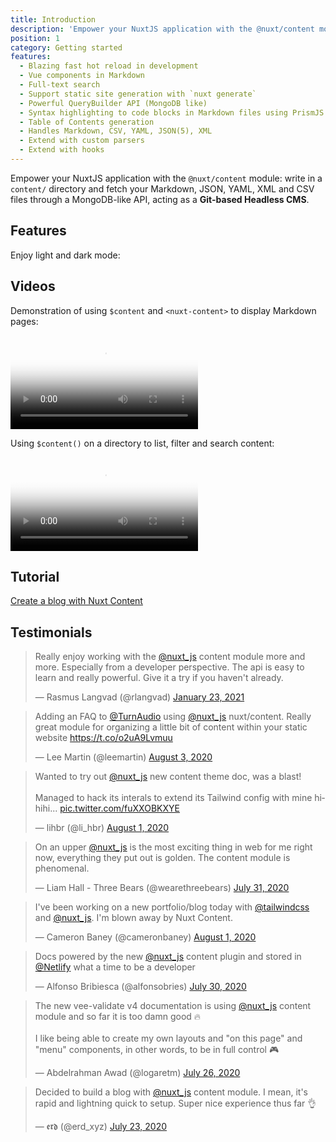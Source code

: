```yaml
---
title: Introduction
description: 'Empower your NuxtJS application with the @nuxt/content module: write in a content/ directory and fetch your Markdown, JSON, YAML and CSV files through a MongoDB-like API, acting as a Git-based Headless CMS.'
position: 1
category: Getting started
features:
  - Blazing fast hot reload in development
  - Vue components in Markdown
  - Full-text search
  - Support static site generation with `nuxt generate`
  - Powerful QueryBuilder API (MongoDB like)
  - Syntax highlighting to code blocks in Markdown files using PrismJS.
  - Table of Contents generation
  - Handles Markdown, CSV, YAML, JSON(5), XML
  - Extend with custom parsers
  - Extend with hooks
---
```


Empower your NuxtJS application with the `@nuxt/content` module: write in a `content/` directory and fetch your Markdown, JSON, YAML, XML and CSV files through a MongoDB-like API, acting as a **Git-based Headless CMS**.

## Features

<list :items="features"></list>

<p class="flex items-center">Enjoy light and dark mode:&nbsp;<app-color-switcher class="inline-flex ml-2"></app-color-switcher></p>

## Videos

Demonstration of using `$content` and `<nuxt-content>` to display Markdown pages:

<video poster="https://res.cloudinary.com/nuxt/video/upload/v1588091670/nuxt-content_wxnjje.jpg" loop playsinline controls>
  <source src="https://res.cloudinary.com/nuxt/video/upload/q_auto/v1588091670/nuxt-content_wxnjje.webm" type="video/webm" />
  <source src="https://res.cloudinary.com/nuxt/video/upload/q_auto/v1588091670/nuxt-content_wxnjje.mp4" type="video/mp4" />
  <source src="https://res.cloudinary.com/nuxt/video/upload/q_auto/v1588091670/nuxt-content_wxnjje.ogv" type="video/ogg" />
</video>

Using `$content()` on a directory to list, filter and search content:

<video poster="https://res.cloudinary.com/nuxt/video/upload/v1588095794/nuxt-content-movies_c0cq9p.jpg" loop playsinline controls>
  <source src="https://res.cloudinary.com/nuxt/video/upload/q_auto/v1588095794/nuxt-content-movies_c0cq9p.webm" type="video/webm" />
  <source src="https://res.cloudinary.com/nuxt/video/upload/q_auto/v1588095794/nuxt-content-movies_c0cq9p.mp4" type="video/mp4" />
  <source src="https://res.cloudinary.com/nuxt/video/upload/q_auto/v1588095794/nuxt-content-movies_c0cq9p.ogv" type="video/ogg" />
</video>

## Tutorial

[Create a blog with Nuxt Content](https://nuxtjs.org/blog/creating-blog-with-nuxt-content)

## Testimonials

<blockquote class="twitter-tweet"><p lang="en" dir="ltr">Really enjoy working with the <a href="https://twitter.com/nuxt_js?ref_src=twsrc%5Etfw">@nuxt_js</a> content module more and more. Especially from a developer perspective. The api is easy to learn and really powerful. Give it a try if you haven&#39;t already.</p>&mdash; Rasmus Langvad (@rlangvad) <a href="https://twitter.com/rlangvad/status/1352940444200669186?ref_src=twsrc%5Etfw">January 23, 2021</a></blockquote>

<blockquote class="twitter-tweet"><p lang="en" dir="ltr">Adding an FAQ to <a href="https://twitter.com/turnaudio?ref_src=twsrc%5Etfw">@TurnAudio</a> using <a href="https://twitter.com/nuxt_js?ref_src=twsrc%5Etfw">@nuxt_js</a> nuxt/content. Really great module for organizing a little bit of content within your static website <a href="https://t.co/o2uA9Lvmuu">https://t.co/o2uA9Lvmuu</a></p>&mdash; Lee Martin (@leemartin) <a href="https://twitter.com/leemartin/status/1290374428107341830?ref_src=twsrc%5Etfw">August 3, 2020</a></blockquote>

<blockquote class="twitter-tweet"><p lang="en" dir="ltr">Wanted to try out <a href="https://twitter.com/nuxt_js?ref_src=twsrc%5Etfw">@nuxt_js</a> new content theme doc, was a blast!<br><br>Managed to hack its interals to extend its Tailwind config with mine hihihi... <a href="https://t.co/fuXXOBKXYE">pic.twitter.com/fuXXOBKXYE</a></p>&mdash; lihbr (@li_hbr) <a href="https://twitter.com/li_hbr/status/1289536277897834497?ref_src=twsrc%5Etfw">August 1, 2020</a></blockquote>

<blockquote class="twitter-tweet"><p lang="en" dir="ltr">On an upper <a href="https://twitter.com/nuxt_js?ref_src=twsrc%5Etfw">@nuxt_js</a> is the most exciting thing in web for me right now, everything they put out is golden. The content module is phenomenal.</p>&mdash; Liam Hall - Three Bears (@wearethreebears) <a href="https://twitter.com/wearethreebears/status/1289345099214725120?ref_src=twsrc%5Etfw">July 31, 2020</a></blockquote>

<blockquote class="twitter-tweet"><p lang="en" dir="ltr">I&#39;ve been working on a new portfolio/blog today with <a href="https://twitter.com/tailwindcss?ref_src=twsrc%5Etfw">@tailwindcss</a> and <a href="https://twitter.com/nuxt_js?ref_src=twsrc%5Etfw">@nuxt_js</a>. I&#39;m blown away by Nuxt Content.</p>&mdash; Cameron Baney (@cameronbaney) <a href="https://twitter.com/cameronbaney/status/1289671455559413761?ref_src=twsrc%5Etfw">August 1, 2020</a></blockquote>

<blockquote class="twitter-tweet"><p lang="en" dir="ltr">Docs powered by the new <a href="https://twitter.com/nuxt_js?ref_src=twsrc%5Etfw">@nuxt_js</a> content plugin and stored in <a href="https://twitter.com/Netlify?ref_src=twsrc%5Etfw">@Netlify</a> what a time to be a developer</p>&mdash; Alfonso Bribiesca (@alfonsobries) <a href="https://twitter.com/alfonsobries/status/1288653236833062913?ref_src=twsrc%5Etfw">July 30, 2020</a></blockquote>

<blockquote class="twitter-tweet"><p lang="en" dir="ltr">The new vee-validate v4 documentation is using <a href="https://twitter.com/nuxt_js?ref_src=twsrc%5Etfw">@nuxt_js</a> content module and so far it is too damn good 🔥<br><br>I like being able to create my own layouts and &quot;on this page&quot; and &quot;menu&quot; components, in other words, to be in full control 🎮</p>&mdash; Abdelrahman Awad (@logaretm) <a href="https://twitter.com/logaretm/status/1287526576847048705?ref_src=twsrc%5Etfw">July 26, 2020</a></blockquote>

<blockquote class="twitter-tweet"><p lang="en" dir="ltr">Decided to build a blog with <a href="https://twitter.com/nuxt_js?ref_src=twsrc%5Etfw">@nuxt_js</a> content module. I mean, it&#39;s rapid and lightning quick to setup. Super nice experience thus far 👌</p>&mdash; 𝖊𝖗𝖉 (@erd_xyz) <a href="https://twitter.com/erd_xyz/status/1286395125447483394?ref_src=twsrc%5Etfw">July 23, 2020</a></blockquote>

<script async src="https://platform.twitter.com/widgets.js" charset="utf-8"></script>
